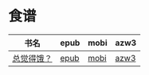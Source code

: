 # 食谱

| 书名 | epub | mobi | azw3 |
| --- | --- | --- | --- |
| [总觉得饿？](http://ct.dalanmei.com/f/31084289-571737659-1bab04) | [epub](http://ct.dalanmei.com/f/31084289-571737659-1bab04) | [mobi](http://ct.dalanmei.com/f/31084289-571603679-335fe6) | [azw3](http://ct.dalanmei.com/f/31084289-571916703-244709) |
